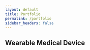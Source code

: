 ```yaml
---
layout: default 
title: Portfolio
permalink: /portfolio
sidebar_headers: false
---
```

## Wearable Medical Device